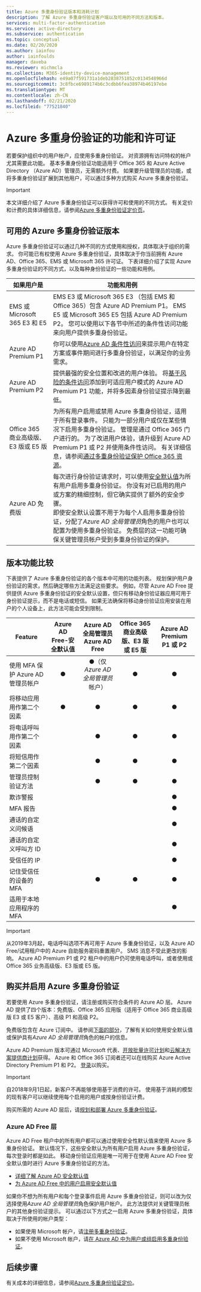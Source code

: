 ```yaml
---
title: Azure 多重身份验证版本和消耗计划
description: 了解 Azure 多重身份验证客户端以及可用的不同方法和版本。
services: multi-factor-authentication
ms.service: active-directory
ms.subservice: authentication
ms.topic: conceptual
ms.date: 02/20/2020
ms.author: iainfou
author: iainfoulds
manager: daveba
ms.reviewer: michmcla
ms.collection: M365-identity-device-management
ms.openlocfilehash: e49a07f591731a1deb2838751852c0134548966d
ms.sourcegitcommit: 3c8fbce6989174b6c3cdbb6fea38974b46197ebe
ms.translationtype: MT
ms.contentlocale: zh-CN
ms.lasthandoff: 02/21/2020
ms.locfileid: "77521840"
---
```

# <a name="features-and-licenses-for-azure-multi-factor-authentication"></a>Azure 多重身份验证的功能和许可证

若要保护组织中的用户帐户，应使用多重身份验证。 对资源拥有访问特权的帐户尤其需要此功能。 基本多重身份验证功能适用于 Office 365 和 Azure Active Directory （Azure AD）管理员，无需额外付费。 如果要升级管理员的功能，或将多重身份验证扩展到其他用户，可以通过多种方式购买 Azure 多重身份验证。

> [!IMPORTANT]
> 本文详细介绍了 Azure 多重身份验证可以获得许可和使用的不同方式。 有关定价和计费的具体详细信息，请参阅[Azure 多重身份验证定价页](https://azure.microsoft.com/pricing/details/multi-factor-authentication/)。

## <a name="available-versions-of-azure-multi-factor-authentication"></a>可用的 Azure 多重身份验证版本

Azure 多重身份验证可以通过几种不同的方式使用和授权，具体取决于组织的需求。 你可能已有权使用 Azure 多重身份验证，具体取决于你当前拥有 Azure AD、Office 365、EMS 或 Microsoft 365 许可证。 下表详细介绍了实现 Azure 多重身份验证的不同方式，以及每种身份验证的一些功能和用例。

| 如果用户是 | 功能和用例 |
| --- | --- |
| EMS 或 Microsoft 365 E3 和 E5 | EMS E3 或 Microsoft 365 E3 （包括 EMS 和 Office 365）包含 Azure AD Premium P1。 EMS E5 或 Microsoft 365 E5 包括 Azure AD Premium P2。 您可以使用以下各节中所述的条件性访问功能来向用户提供多重身份验证。 |
| Azure AD Premium P1 | 你可以使用[Azure AD 条件性访问](../conditional-access/overview.md)来提示用户在特定方案或事件期间进行多重身份验证，以满足你的业务需求。 |
| Azure AD Premium P2 | 提供最强的安全位置和改进的用户体验。 将[基于风险的条件访问](../conditional-access/howto-conditional-access-policy-risk.md)添加到可适应用户模式的 Azure AD Premium P1 功能，并将多因素身份验证提示降到最低。 |
| Office 365 商业高级版、E3 版或 E5 版 | 为所有用户启用或禁用 Azure 多重身份验证，适用于所有登录事件。 只能为一部分用户或仅在某些情况下启用多重身份验证。 管理是通过 Office 365 门户进行的。 为了改进用户体验，请升级到 Azure AD Premium P1 或 P2 并使用条件性访问。 有关详细信息，请参阅[通过多重身份验证保护 Office 365 资源](https://support.office.com/article/Set-up-multi-factor-authentication-for-Office-365-users-8f0454b2-f51a-4d9c-bcde-2c48e41621c6)。 |
| Azure AD 免费版 | 每次进行身份验证请求时，可以使用[安全默认值](../fundamentals/concept-fundamentals-security-defaults.md)为所有用户启用多重身份验证。 你没有对已启用的用户或方案的精细控制，但它确实提供了额外的安全步骤。<br /> 即使安全默认设置不用于为每个人启用多重身份验证，分配了*Azure AD 全局管理员*角色的用户也可以配置为使用多重身份验证。 免费层的这一功能可确保关键管理员帐户受到多重身份验证的保护。 |

## <a name="feature-comparison-of-versions"></a>版本功能比较

下表提供了 Azure 多重身份验证的各个版本中可用的功能列表。 规划保护用户身份验证的需求，然后确定哪些方法满足这些要求。 例如，尽管 Azure AD Free 提供提供 Azure 多重身份验证的安全默认设置，但只有移动身份验证器应用可用于身份验证提示，而不是电话或短信。 如果无法确保将移动身份验证应用安装在用户的个人设备上，此方法可能会受到限制。

| Feature | Azure AD Free-安全默认值 | Azure AD 全局管理员 Azure AD Free | Office 365 商业高级版、E3 版或 E5 版 | Azure AD Premium P1 或 P2 |
| --- |:---:|:---:|:---:|:---:|
| 使用 MFA 保护 Azure AD 管理员帐户 | ● | ●（仅*Azure AD 全局管理员*帐户） | ● | ● |
| 将移动应用用作第二个因素 | ● | ● | ● | ● |
| 将电话呼叫用作第二个因素 | | ● | ● | ● |
| 将短信用作第二个因素 | | ● | ● | ● |
| 管理员控制验证方法 | | ● | ● | ● |
| 欺诈警报 | | | | ● |
| MFA 报告 | | | | ● |
| 通话的自定义问候语 | | | | ● |
| 通话的自定义呼叫方 ID | | | | ● |
| 受信任的 IP | | | | ● |
| 记住受信任的设备的 MFA | | ● | ● | ● |
| 适用于本地应用程序的 MFA | | | | ● |

> [!IMPORTANT]
> 从2019年3月起，电话呼叫选项不再可用于 Azure 多重身份验证，以及 Azure AD Free/试用租户中的 Azure 自助服务密码重置用户。 SMS 消息不受此更改的影响。 Azure AD Premium P1 或 P2 租户中的用户仍可使用电话呼叫，或者使用或 Office 365 业务高级版、E3 版或 E5 版。

## <a name="purchase-and-enable-azure-multi-factor-authentication"></a>购买并启用 Azure 多重身份验证

若要使用 Azure 多重身份验证，请注册或购买符合条件的 Azure AD 层。 Azure AD 提供了四个版本：免费版、Office 365 应用版（适用于 Office 365 商业高级版 E3 或 E5 客户）、高级 P1 和高级 P2。

免费版包含在 Azure 订阅中。 请参阅[下面的部分](#azure-ad-free-tier)，了解有关如何使用安全默认值或保护具有*Azure AD 全局管理员*角色的帐户的信息。

Azure AD Premium 版本可通过 Microsoft 代表、[开放批量许可计划](https://www.microsoft.com/licensing/licensing-programs/open-license.aspx)和[云解决方案提供商计划](https://go.microsoft.com/fwlink/?LinkId=614968&clcid=0x409)获得。 Azure 和 Office 365 订阅者还可以在线购买 Azure Active Directory Premium P1 和 P2。 [登录](https://portal.office.com/Commerce/Catalog.aspx)以购买。

> [!IMPORTANT]
> 自2018年9月1日起，新客户不再能够使用基于消费的许可。 使用基于消耗的模型的现有客户可以继续使用每个启用的用户或按身份验证计费。

购买所需的 Azure AD 层后，请[规划和部署 Azure 多重身份验证](howto-mfa-getstarted.md)。

### <a name="azure-ad-free-tier"></a>Azure AD Free 层

Azure AD Free 租户中的所有用户都可以通过使用安全性默认值来使用 Azure 多重身份验证。 默认情况下，这些安全默认为所有用户启用 Azure 多重身份验证，每次登录时都是如此。 移动身份验证应用是唯一可用于在使用 Azure AD Free 安全默认值时进行 Azure 多重身份验证的方法。

* [详细了解 Azure AD 安全默认值](../fundamentals/concept-fundamentals-security-defaults.md)
* [为 Azure AD Free 中的用户启用安全默认值](../fundamentals/concept-fundamentals-security-defaults.md#enabling-security-defaults)

如果你不想为所有用户和每个登录事件启用 Azure 多重身份验证，则可以改为仅选择使用*Azure AD 全局管理员*角色保护用户帐户。 此方法提供对关键管理员帐户的其他身份验证提示。 可以通过以下方式之一启用 Azure 多重身份验证，具体取决于所使用的帐户类型：

* 如果使用 Microsoft 帐户，请[注册多重身份验证](https://support.microsoft.com/help/12408/microsoft-account-about-two-step-verification)。
* 如果不使用 Microsoft 帐户，请[在 Azure AD 中为用户或组启用多重身份验证](howto-mfa-userstates.md)。

## <a name="next-steps"></a>后续步骤

有关成本的详细信息，请参阅[Azure 多重身份验证定价](https://azure.microsoft.com/pricing/details/multi-factor-authentication/)。
